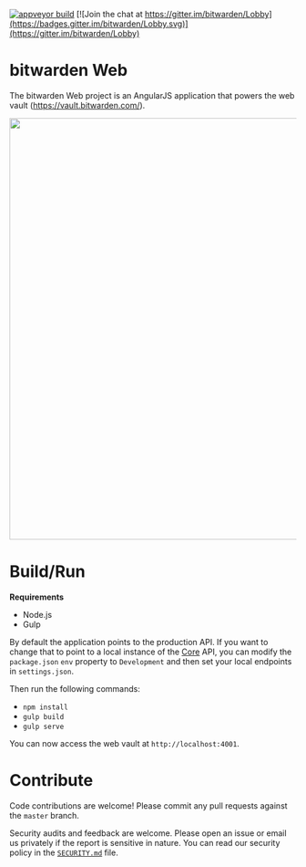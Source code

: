 [![appveyor build](https://ci.appveyor.com/api/projects/status/github/bitwarden/web?branch=master&svg=true)](https://ci.appveyor.com/project/bitwarden/web) [![Join the chat at https://gitter.im/bitwarden/Lobby](https://badges.gitter.im/bitwarden/Lobby.svg)](https://gitter.im/bitwarden/Lobby)

# bitwarden Web

The bitwarden Web project is an AngularJS application that powers the web vault (https://vault.bitwarden.com/).

<img src="https://i.imgur.com/rxrykeX.png" alt="" width="791" height="739" />

# Build/Run

**Requirements**

- Node.js
- Gulp

By default the application points to the production API. If you want to change that to point to a local instance of
the [Core](https://github.com/bitwarden/core) API, you can modify the `package.json` `env` property to `Development`
and then set your local endpoints in `settings.json`.

Then run the following commands:

- `npm install`
- `gulp build`
- `gulp serve`

You can now access the web vault at `http://localhost:4001`.

# Contribute

Code contributions are welcome! Please commit any pull requests against the `master` branch.

Security audits and feedback are welcome. Please open an issue or email us privately if the report is sensitive in nature. You can read our security policy in the [`SECURITY.md`](SECURITY.md) file.
